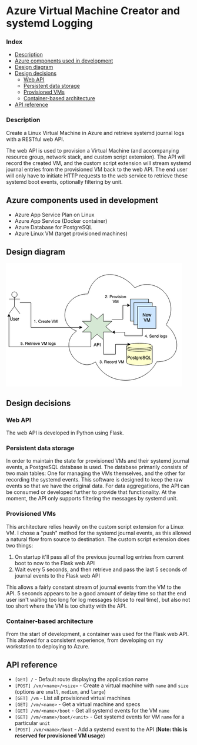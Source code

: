 # Azure Virtual Machine Creator and systemd Logging

### Index

* [Description](#description)
* [Azure components used in development](#azure-components-used-in-development)
* [Design diagram](#design-diagram)
* [Design decisions](#design-decisions)
    * [Web API](#web-api)
    * [Persistent data storage](#persistent-data-storage)
    * [Provisioned VMs](#provisioned-vms)
    * [Container-based architecture](#container-based-architecture)
* [API reference](#api-reference)

### Description

Create a Linux Virtual Machine in Azure and retrieve systemd journal logs with a RESTful web API.

The web API is used to provision a Virtual Machine (and accompanying resource group, network stack, and custom script extension). The API will record the created VM, and the custom script extension will stream systemd journal entries from the provisioned VM back to the web API. The end user will only have to initiate HTTP requests to the web service to retrieve these systemd boot events, optionally filtering by unit.

## Azure components used in development

* Azure App Service Plan on Linux
* Azure App Service (Docker container)
* Azure Database for PostgreSQL
* Azure Linux VM (target provisioned machines)

## Design diagram

![design diagram](design_diagram.png)

## Design decisions

### Web API

The web API is developed in Python using Flask.

### Persistent data storage

In order to maintain the state for provisioned VMs and their systemd journal events, a PostgreSQL database is used. The database primarily consists of two main tables: One for managing the VMs themselves, and the other for recording the systemd events. This software is designed to keep the raw events so that we have the original data. For data aggregations, the API can be consumed or developed further to provide that functionality. At the moment, the API only supports filtering the messages by systemd unit.

### Provisioned VMs

This architecture relies heavily on the custom script extension for a Linux VM. I chose a "push" method for the systemd journal events, as this allowed a natural flow from source to destination. The custom script extension does two things:

1. On startup it'll pass all of the previous journal log entries from current boot to now to the Flask web API
1. Wait every 5 seconds, and then retrieve and pass the last 5 seconds of journal events to the Flask web API

This allows a fairly constant stream of journal events from the VM to the API. 5 seconds appears to be a good amount of delay time so that the end user isn't waiting too long for log messages (close to real time), but also not too short where the VM is too chatty with the API.

### Container-based architecture

From the start of development, a container was used for the Flask web API. This allowed for a consistent experience, from developing on my workstation to deploying to Azure.

## API reference

* `[GET] /` - Default route displaying the application name
* `[POST] /vm/<name>/<size>` - Create a virtual machine with `name` and `size` (options are `small`, `medium`, and `large`)
* `[GET] /vm` - List all provisioned virtual machines
* `[GET] /vm/<name>` - Get a virtual machine and specs
* `[GET] /vm/<name>/boot` - Get all systemd events for the VM `name`
* `[GET] /vm/<name>/boot/<unit>` - Get systemd events for VM `name` for a particular `unit`
* `[POST] /vm/<name>/boot` - Add a systemd event to the API (**Note: this is reserved for provisioned VM usage**)
